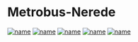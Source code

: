 # Metrobus-Nerede

[![name](http://ahmetbalkan.com.tr/1.jpeg)]()
[![name](http://ahmetbalkan.com.tr/2.jpeg)]()
[![name](http://ahmetbalkan.com.tr/3.jpeg)]()
[![name](http://ahmetbalkan.com.tr/4.jpeg)]()
[![name](http://ahmetbalkan.com.tr/5.jpeg)]()
